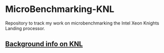 # MicroBenchmarking-KNL
Repository to track my work on microbenchmarking the Intel Xeon Knights Landing processor.

## [Background info on KNL](https://github.com/acwilson96/MicroBenchmarking-KNL/blob/master/Background.md)
